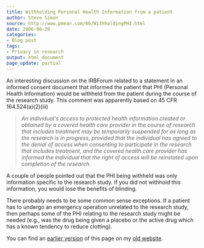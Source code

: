 ```yaml
---
title: Withholding Personal Health Information from a patient
author: Steve Simon
source: http://www.pmean.com/06/WithholdingPHI.html
date: 2006-06-20
categories:
- Blog post
tags:
- Privacy in research
output: html_document
page_update: partial
---
```


An interesting discussion on the IRBForum related to a statement in an
informed consent document that informed the patient that PHI (Personal
Health Information) would be withheld from the patient during the course
of the research study. This comment was apparently based on 45 CFR
164.524(a)(2)(iii)

> *An individual's access to protected health information created or
> obtained by a covered health care provider in the course of research
> that includes treatment may be temporarily suspended for as long as
> the research is in progress, provided that the individual has agreed
> to the denial of access when consenting to participate in the research
> that includes treatment, and the covered health care provider has
> informed the individual that the right of access will be reinstated
> upon completion of the research.*

A couple of people pointed out that the PHI being withheld was only
information specific to the research study. If you did not withhold this
information, you would lose the benefits of blinding.

There probably needs to be some common sense exceptions. If a patient
has to undergo an emergency operation unrelated to the research study,
then perhaps some of the PHI relating to the research study might be
needed (e.g., was the drug being given a placebo or the active drug
which has a known tendency to reduce clotting).

You can find an [earlier version][sim1] of this page on my [old website][sim2].

[sim1]: http://www.pmean.com/06/WithholdingPHI.html
[sim2]: http://www.pmean.com
